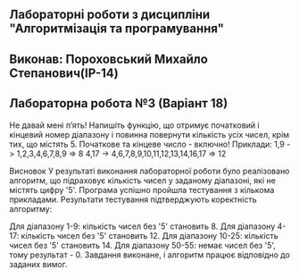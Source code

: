 ## Лабораторні роботи з дисципліни "Алгоритмізація та програмування"

## Виконав: Пороховський Михайло Степанович(ІР-14)
## Лабораторна робота №3 (Варіант 18)
Не давай мені п’ять!
Напишіть функцію, що отримує початковий і кінцевий номер діапазону і повинна повернути кількість усіх чисел, крім тих, що містять 5. Початкове та кінцеве число - включно!
Приклади:
1,9 -> 1,2,3,4,6,7,8,9 => 8
4,17 -> 4,6,7,8,9,10,11,12,13,14,16,17 => 12


Висновок
У результаті виконання лабораторної роботи було реалізовано алгоритм, що підраховує кількість чисел у заданому діапазоні, які не містять цифру '5'. Програма успішно пройшла тестування з кількома прикладами. Результати тестування підтверджують коректність алгоритму:

Для діапазону 1-9: кількість чисел без '5' становить 8.
Для діапазону 4-17: кількість чисел без '5' становить 12.
Для діапазону 10-25: кількість чисел без '5' становить 14.
Для діапазону 50-55: немає чисел без '5', тому результат - 0.
Завдання виконане, і алгоритм працює відповідно до заданих вимог.


